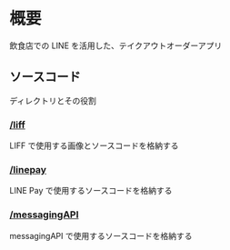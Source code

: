 # 概要

飲食店での LINE を活用した、テイクアウトオーダーアプリ

## ソースコード

ディレクトリとその役割

### [/liff](./liff)

LIFF で使用する画像とソースコードを格納する

### [/linepay](./linepay)

LINE Pay で使用するソースコードを格納する

### [/messagingAPI](./messagingAPI)

messagingAPI で使用するソースコードを格納する
